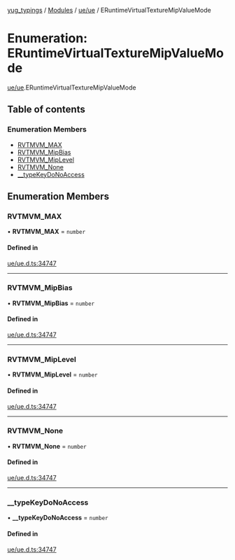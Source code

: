 [yug_typings](../README.md) / [Modules](../modules.md) / [ue/ue](../modules/ue_ue.md) / ERuntimeVirtualTextureMipValueMode

# Enumeration: ERuntimeVirtualTextureMipValueMode

[ue/ue](../modules/ue_ue.md).ERuntimeVirtualTextureMipValueMode

## Table of contents

### Enumeration Members

- [RVTMVM\_MAX](ue_ue.ERuntimeVirtualTextureMipValueMode.md#rvtmvm_max)
- [RVTMVM\_MipBias](ue_ue.ERuntimeVirtualTextureMipValueMode.md#rvtmvm_mipbias)
- [RVTMVM\_MipLevel](ue_ue.ERuntimeVirtualTextureMipValueMode.md#rvtmvm_miplevel)
- [RVTMVM\_None](ue_ue.ERuntimeVirtualTextureMipValueMode.md#rvtmvm_none)
- [\_\_typeKeyDoNoAccess](ue_ue.ERuntimeVirtualTextureMipValueMode.md#__typekeydonoaccess)

## Enumeration Members

### RVTMVM\_MAX

• **RVTMVM\_MAX** = `number`

#### Defined in

[ue/ue.d.ts:34747](https://github.com/YugMetaverse/yug_typings/blob/b7d9b19/ue/ue.d.ts#L34747)

___

### RVTMVM\_MipBias

• **RVTMVM\_MipBias** = `number`

#### Defined in

[ue/ue.d.ts:34747](https://github.com/YugMetaverse/yug_typings/blob/b7d9b19/ue/ue.d.ts#L34747)

___

### RVTMVM\_MipLevel

• **RVTMVM\_MipLevel** = `number`

#### Defined in

[ue/ue.d.ts:34747](https://github.com/YugMetaverse/yug_typings/blob/b7d9b19/ue/ue.d.ts#L34747)

___

### RVTMVM\_None

• **RVTMVM\_None** = `number`

#### Defined in

[ue/ue.d.ts:34747](https://github.com/YugMetaverse/yug_typings/blob/b7d9b19/ue/ue.d.ts#L34747)

___

### \_\_typeKeyDoNoAccess

• **\_\_typeKeyDoNoAccess** = `number`

#### Defined in

[ue/ue.d.ts:34747](https://github.com/YugMetaverse/yug_typings/blob/b7d9b19/ue/ue.d.ts#L34747)
